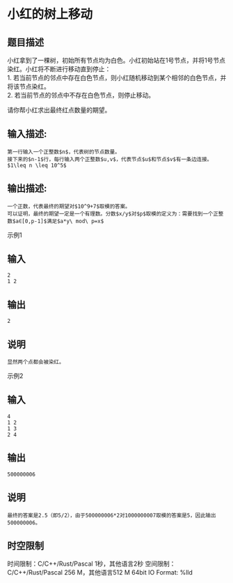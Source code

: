 # 小红的树上移动

## 题目描述

小红拿到了一棵树，初始所有节点均为白色。小红初始站在1号节点，并将1号节点染红。小红将不断进行移动直到停止：  
1\. 若当前节点的邻点中存在白色节点，则小红随机移动到某个相邻的白色节点，并将该节点染红。  
2\. 若当前节点的邻点中不存在白色节点，则停止移动。  
  
请你帮小红求出最终红点数量的期望。

## 输入描述:
    
    
    第一行输入一个正整数$n$，代表树的节点数量。  
    接下来的$n-1$行，每行输入两个正整数$u,v$，代表节点$u$和节点$v$有一条边连接。  
    $1\leq n \leq 10^5$

## 输出描述:
    
    
    一个正数，代表最终的期望对$10^9+7$取模的答案。  
    可以证明，最终的期望一定是一个有理数。分数$x/y$对$p$取模的定义为：需要找到一个正整数$a∈[0,p-1]$满足$a*y\ mod\ p=x$

示例1 

## 输入
    
    
    2
    1 2

## 输出
    
    
    2

## 说明
    
    
    显然两个点都会被染红。

示例2 

## 输入
    
    
    4
    1 2
    1 3
    2 4

## 输出
    
    
    500000006

## 说明
    
    
    最终的答案是2.5（即5/2），由于500000006*2对1000000007取模的答案是5，因此输出500000006。


## 时空限制

时间限制：C/C++/Rust/Pascal 1秒，其他语言2秒
空间限制：C/C++/Rust/Pascal 256 M，其他语言512 M
64bit IO Format: %lld